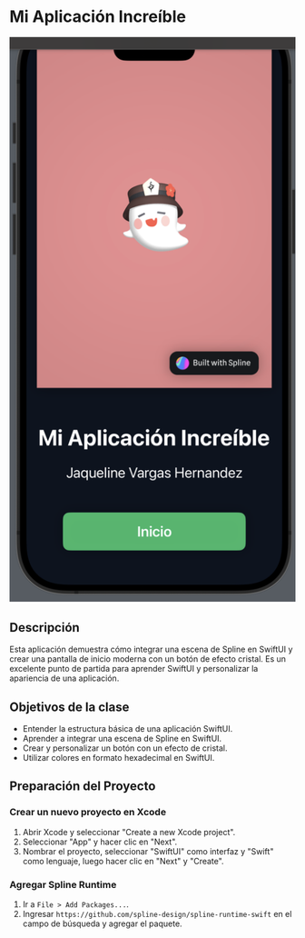 # Mi Aplicación Increíble

![image]( jaqueline.png)

## Descripción
Esta aplicación demuestra cómo integrar una escena de Spline en SwiftUI y crear una pantalla de inicio moderna con un botón de efecto cristal. Es un excelente punto de partida para aprender SwiftUI y personalizar la apariencia de una aplicación.

## Objetivos de la clase
- Entender la estructura básica de una aplicación SwiftUI.
- Aprender a integrar una escena de Spline en SwiftUI.
- Crear y personalizar un botón con un efecto de cristal.
- Utilizar colores en formato hexadecimal en SwiftUI.

## Preparación del Proyecto

### Crear un nuevo proyecto en Xcode
1. Abrir Xcode y seleccionar "Create a new Xcode project".
2. Seleccionar "App" y hacer clic en "Next".
3. Nombrar el proyecto, seleccionar "SwiftUI" como interfaz y "Swift" como lenguaje, luego hacer clic en "Next" y "Create".

### Agregar Spline Runtime
1. Ir a `File > Add Packages...`.
2. Ingresar `https://github.com/spline-design/spline-runtime-swift` en el campo de búsqueda y agregar el paquete.

